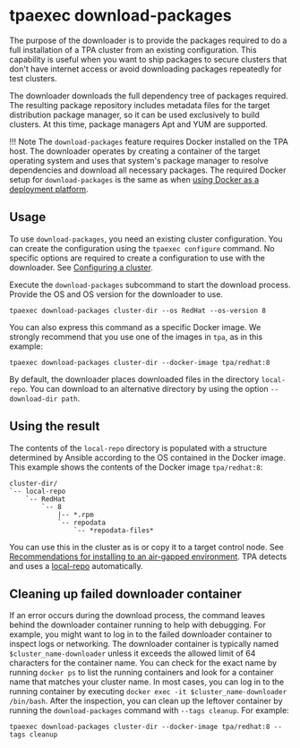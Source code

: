 # tpaexec download-packages

The purpose of the downloader is to provide the packages required to do
a full installation of a TPA cluster from an existing configuration.
This capability is useful when you want to ship packages to secure clusters that don't
have internet access or avoid downloading packages repeatedly for
test clusters.

The downloader downloads the full dependency tree of packages
required. The resulting package repository includes metadata
files for the target distribution package manager, so it can be used
exclusively to build clusters. At this time, package managers Apt and YUM
are supported.

!!! Note
    The `download-packages` feature requires Docker installed
    on the TPA host. The downloader operates by creating a
    container of the target operating system and uses that system's package
    manager to resolve dependencies and download all necessary packages. The
    required Docker setup for `download-packages` is the same as when
    [using Docker as a deployment platform](#platform-docker).

## Usage

To use `download-packages`, you need an existing cluster configuration. 
You can create the configuration
using the `tpaexec configure` command. No specific options are required
to create a configuration to use with the downloader. See 
[Configuring a cluster](configure-cluster.md).

Execute the `download-packages` subcommand to start the download process.
Provide the OS and OS version for the downloader to use.

```shell
tpaexec download-packages cluster-dir --os RedHat --os-version 8
```

You can also express this command as a specific Docker image. We strongly
recommend that you use one of the images in `tpa`, as in this example:


```shell
tpaexec download-packages cluster-dir --docker-image tpa/redhat:8
```

By default, the downloader places downloaded files in the directory `local-repo`.
You can download to an alternative directory by using
the option `--download-dir path`.

## Using the result

The contents of the `local-repo` directory is populated with a structure
determined by Ansible according to the OS contained in the Docker image.
This example shows the contents of the Docker image `tpa/redhat:8`:

```
cluster-dir/
`-- local-repo
    `-- RedHat
        `-- 8
            |-- *.rpm
            `-- repodata
                `-- *repodata-files*
```

You can use this in the cluster as is or copy it to a target control
node. See [Recommendations for installing to an air-gapped environment](
air-gapped.md). TPA detects and uses a [local-repo](local-repo.md) automatically.

## Cleaning up failed downloader container

If an error occurs during the download process, the command leaves
behind the downloader container running to help with debugging. For
example, you might want to log in to the failed downloader container to
inspect logs or networking. The downloader container is typically named
`$cluster_name-downloader` unless it exceeds the allowed limit of 64
characters for the container name. You can check for the exact name by
running `docker ps` to list the running containers and look for a container
name that matches your cluster name. In most cases, you can log in to the
running container by executing `docker exec -it $cluster_name-downloader /bin/bash`.
After the inspection, you can clean up the leftover container by running the
`download-packages` command with `--tags cleanup`. For example:

```shell
tpaexec download-packages cluster-dir --docker-image tpa/redhat:8 --tags cleanup
```
